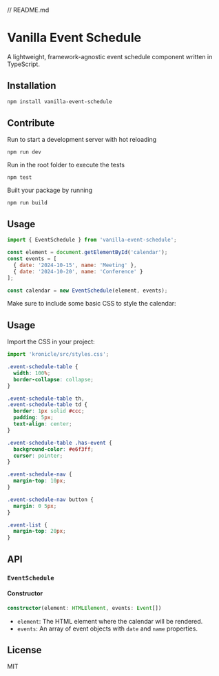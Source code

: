 // README.md
# Vanilla Event Schedule

A lightweight, framework-agnostic event schedule component written in TypeScript.

## Installation

```bash
npm install vanilla-event-schedule
```

## Contribute
Run to start a development server with hot reloading
```
npm run dev
```

Run in the root folder to execute the tests
```
npm test
```

Built your package by running
```
npm run build
```

## Usage

```javascript
import { EventSchedule } from 'vanilla-event-schedule';

const element = document.getElementById('calendar');
const events = [
  { date: '2024-10-15', name: 'Meeting' },
  { date: '2024-10-20', name: 'Conference' }
];

const calendar = new EventSchedule(element, events);
```

Make sure to include some basic CSS to style the calendar:

## Usage

Import the CSS in your project:

```javascript
import 'kronicle/src/styles.css';
```

```css
.event-schedule-table {
  width: 100%;
  border-collapse: collapse;
}

.event-schedule-table th,
.event-schedule-table td {
  border: 1px solid #ccc;
  padding: 5px;
  text-align: center;
}

.event-schedule-table .has-event {
  background-color: #e6f3ff;
  cursor: pointer;
}

.event-schedule-nav {
  margin-top: 10px;
}

.event-schedule-nav button {
  margin: 0 5px;
}

.event-list {
  margin-top: 20px;
}
```

## API

### `EventSchedule`

#### Constructor

```typescript
constructor(element: HTMLElement, events: Event[])
```

- `element`: The HTML element where the calendar will be rendered.
- `events`: An array of event objects with `date` and `name` properties.

## License

MIT